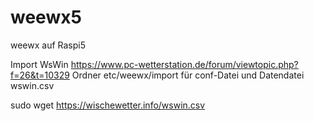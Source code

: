 # weewx5
weewx auf Raspi5

Import WsWin
https://www.pc-wetterstation.de/forum/viewtopic.php?f=26&t=10329
Ordner etc/weewx/import für conf-Datei und Datendatei wswin.csv

sudo wget https://wischewetter.info/wswin.csv
